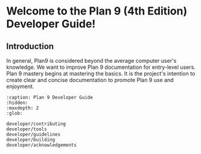 Welcome to the Plan 9 (4th Edition) Developer Guide!
====================================================

## Introduction

In general, Plan9 is considered beyond the average computer user's knowledge. We want to improve Plan 9 documentation for entry-level users. Plan 9 mastery begins at mastering the basics. It is the project's intention to create clear and concise documentation to promote Plan 9 use and enjoyment.


```{toctree}
:caption: Plan 9 Developer Guide
:hidden:
:maxdepth: 2
:glob:

developer/contributing
developer/tools
developer/guidelines
developer/building
developer/acknowledgements
```

